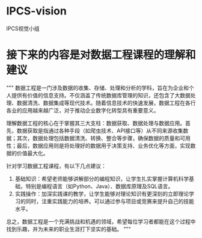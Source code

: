 # IPCS-vision
IPCS视觉小组

# 接下来的内容是对数据工程课程的理解和建议
"""
数据工程是一门涉及数据的收集、存储、处理和分析的学科，旨在为企业和个人提供有价值的信息支持。不仅涵盖了传统数据库管理的知识，还包含了大数据处理、数据清洗、数据集成等现代技术。随着信息技术的快速发展，数据工程在各行各业的应用越来越广泛，对于推动企业数字化转型具有重要意义。

理解数据工程的核心在于掌握其三大支柱：数据获取、数据处理与数据应用。首先，数据获取是指通过各种手段（如爬虫技术、API接口等）从不同来源收集数据；其次，数据处理包括数据清洗、转换、整合等步骤，确保数据的质量和可用性；最后，数据应用则是将处理好的数据用于决策支持、业务优化等方面，实现数据的价值最大化。

针对学习数据工程课程，有以下几点建议：
1. 基础知识：希望老师能够讲解部分的编程知识，让学生扎实掌握计算机科学基础，特别是编程语言（如Python、Java）、数据库原理及SQL语言。
2. 实践操作：加深实践课的教学，让学生能够对理论知识有更深刻的立即理论学习的同时，注重实践能力的培养。可以通过参与项目或竞赛来提升自己的技能水平。

总之，数据工程是一个充满挑战和机遇的领域，希望每位学习者都能在这个过程中找到乐趣，并为未来的职业生涯打下坚实的基础。
"""
